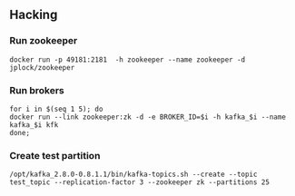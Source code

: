
## Hacking
### Run zookeeper

```
docker run -p 49181:2181  -h zookeeper --name zookeeper -d jplock/zookeeper
```

### Run brokers

```
for i in $(seq 1 5); do
docker run --link zookeeper:zk -d -e BROKER_ID=$i -h kafka_$i --name kafka_$i kfk
done;
```

### Create test partition

```
/opt/kafka_2.8.0-0.8.1.1/bin/kafka-topics.sh --create --topic test_topic --replication-factor 3 --zookeeper zk --partitions 25
```
